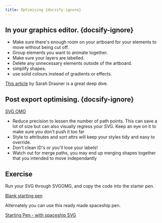 ```yaml
---
title: Optimising {docsify-ignore}
---
```


## In your graphics editor.  {docsify-ignore}

* Make sure there's enough room on your artboard for your elements to move without being cut off.
* Group elements you want to animate together.
* Make sure your layers are labelled.
* Delete any unnecessary elements outside of the artboard.
* simplify shapes.
* use solid colours instead of gradients or effects.


[This article](https://css-tricks.com/high-performance-svgs/) by Sarah Drasner is a great deep dive.

## Post export optimising.  {docsify-ignore}

[SVG OMG](https://jakearchibald.github.io/svgomg/)

* Reduce precision to lessen the number of path points. This can save a lot of size but can also visually regress your SVG. Keep an eye on it to make sure you don't push it too far
* Style to attributes and sort attrs will keep your styles tidy and easy to override.
* Don't clean ID's or you'll lose your labels!
* Watch out for merge paths, you may end up merging shapes together that you intended to move independantly

## Exercise

Run your SVG through SVGOMG, and copy the code into the starter pen.

[Blank starting pen](https://codepen.io/cassie-codes/pen/5a643c4a82f782d48e5d2843ee97ac76)

Alternately you can use this ready made spaceship pen.

[Starting Pen - with spaceship SVG](https://codepen.io/cassie-codes/pen/a2777ea988619c1be195d0e5a74853d1?editors=1010)
